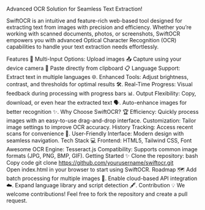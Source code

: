 Advanced OCR Solution for Seamless Text Extraction!

SwiftOCR is an intuitive and feature-rich web-based tool designed for extracting text from images with precision and efficiency. Whether you’re working with scanned documents, photos, or screenshots, SwiftOCR empowers you with advanced Optical Character Recognition (OCR) capabilities to handle your text extraction needs effortlessly.

Features 🚀
Multi-Input Options:
Upload images 📤
Capture using your device camera 📸
Paste directly from clipboard 📋
Language Support: Extract text in multiple languages 🌐.
Enhanced Tools: Adjust brightness, contrast, and thresholds for optimal results 🛠️.
Real-Time Progress: Visual feedback during processing with progress bars 📊.
Output Flexibility:
Copy, download, or even hear the extracted text 🗣️.
Auto-enhance images for better recognition ✨.
Why Choose SwiftOCR? 🏆
Efficiency: Quickly process images with an easy-to-use drag-and-drop interface.
Customization: Tailor image settings to improve OCR accuracy.
History Tracking: Access recent scans for convenience 🔄.
User-Friendly Interface: Modern design with seamless navigation.
Tech Stack 💻
Frontend: HTML5, Tailwind CSS, Font Awesome
OCR Engine: Tesseract.js
Compatibility: Supports common image formats (JPG, PNG, BMP, GIF).
Getting Started ✨
Clone the repository:
bash
Copy code
git clone https://github.com/yourusername/swiftocr.git  
Open index.html in your browser to start using SwiftOCR.
Roadmap 🗺️
Add batch processing for multiple images 📂.
Enable cloud-based API integration ☁️.
Expand language library and script detection 🖋️.
Contribution 💡
We welcome contributions! Feel free to fork the repository and create a pull request.